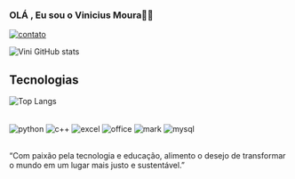 ### OLÁ , Eu sou o Vinicius Moura🤙🏼

[![contato](https://img.shields.io/badge/LinkedIn-0077B5?style=for-the-badge&logo=linkedin&logoColor=white
)](https://www.linkedin.com/in/vinicius-gouvêa-de-moura-303586254)


![Vini GitHub stats](https://github-readme-stats.vercel.app/api?username=gouveamoura&show_icons=true&theme=tokyonight)


## Tecnologias
![Top Langs](https://github-readme-stats.vercel.app/api/top-langs/?username=gouveamoura&size_weight=0.5&count_weight=0.5)

<div style='display: inline_block'><br/>
    <img align='center' alt='python' src='https://img.shields.io/badge/Python-3776AB?style=for-the-badge&logo=python&logoColor=white'/>
    <img align='center' alt='c++' src='https://img.shields.io/badge/C%2B%2B-00599C?style=for-the-badge&logo=c%2B%2B&logoColor=white'/>
    <img align='center' alt='excel' src='https://img.shields.io/badge/Microsoft_Excel-217346?style=for-the-badge&logo=microsoft-excel&logoColor=white'/>
    <img align='center' alt='office' src='https://img.shields.io/badge/Microsoft_Office-D83B01?style=for-the-badge&logo=microsoft-office&logoColor=white'/>
    <img align='center' alt='mark' src='https://img.shields.io/badge/Markdown-000000?style=for-the-badge&logo=markdown&logoColor=white'/>
    <img align='center' alt='mysql' src='https://img.shields.io/badge/MySQL-00000F?style=for-the-badge&logo=mysql&logoColor=white'/>
</div></br>

“Com paixão pela tecnologia e educação, alimento o desejo de transformar o mundo em um lugar mais justo e sustentável.”
